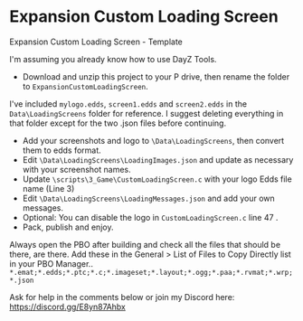 # Expansion Custom Loading Screen
 Expansion Custom Loading Screen - Template

I'm assuming you already know how to use DayZ Tools.

- Download and unzip this project to your P drive, then rename the folder to `ExpansionCustomLoadingScreen`.

I've included `mylogo.edds`, `screen1.edds` and `screen2.edds` in the `Data\LoadingScreens` folder for reference.
I suggest deleting everything in that folder except for the two .json files before continuing. 

- Add your screenshots and logo to `\Data\LoadingScreens`, then convert them to edds format.
- Edit `\Data\LoadingScreens\LoadingImages.json` and update as necessary with your screenshot names.
- Update `\scripts\3_Game\CustomLoadingScreen.c` with your logo Edds file name (Line 3)
- Edit `\Data\LoadingScreens\LoadingMessages.json` and add your own messages.
- Optional: You can disable the logo in `CustomLoadingScreen.c` line 47 .
- Pack, publish and enjoy.

Always open the PBO after building and check all the files that should be there, are there.
Add these in the General > List of Files to Copy Directly list in your PBO Manager..
`*.emat;*.edds;*.ptc;*.c;*.imageset;*.layout;*.ogg;*.paa;*.rvmat;*.wrp;*.json`

Ask for help in the comments below or join my Discord here: https://discord.gg/E8yn87Ahbx
